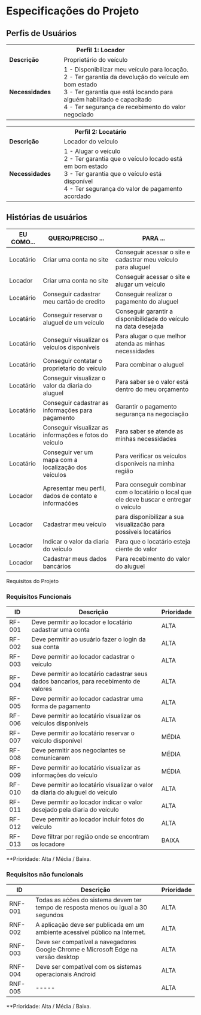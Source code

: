# Especificações do Projeto


## Perfis de Usuários

<table>
<tbody>
<tr>
<th colspan="2">Perfil 1: Locador </th>
</tr>
<tr>
<td width="150px"><b>Descrição</b></td>
<td width="600px">
Proprietário do veículo 
</td>
</tr>
<tr>
<td><b>Necessidades</b></td>
<td>
1 - Disponibilizar meu veículo para locação.<br>
2 - Ter garantia da devolução do veículo em bom estado<br>
3 - Ter garantia que está locando para alguém habilitado e capacitado<br>
4 - Ter segurança de recebimento do valor negociado
</td>
</tr>
</tbody>
</table>

<table>
<tbody>
<tr>
<th colspan="2">Perfil 2: Locatário </th>
</tr>
<tr>
<td width="150px"><b>Descrição</b></td>
<td width="600px">
Locador do veículo
</td>
</tr>
<tr>
<td><b>Necessidades</b></td>
<td>
1 - Alugar o veículo<br>
2 - Ter garantia que o veículo locado está em bom estado<br>
3 - Ter garantia que o veículo está disponível<br>
4 - Ter segurança do valor de pagamento acordado
</td>
</tr>
</tbody>
</table>

## Histórias de usuários

|EU COMO...| QUERO/PRECISO ...|PARA ...|
|--------------------|------------------------------------|----------------------------------------|
| Locatário | Criar uma conta no site | Conseguir acessar o site e cadastrar meu veículo para aluguel |
| Locador | Criar uma conta no site | Conseguir acessar o site e alugar um veículo |
| Locatário | Conseguir cadastrar meu cartão de credito | Conseguir realizar o pagamento do aluguel |
| Locatário | Conseguir reservar o aluguel de um veículo | Conseguir garantir a disponibilidade do veículo na data desejada |
| Locatário | Conseguir visualizar os veículos disponíveis | Para alugar o que melhor atenda as minhas necessidades | 
| Locatário | Conseguir contatar o proprietario do veículo | Para combinar o aluguel | 
| Locatário | Conseguir visualizar o valor da diaria do aluguel | Para saber se o valor está dentro do meu orçamento | 
| Locatário | Conseguir cadastrar as informações para pagamento | Garantir o pagamento segurança na negociação | 
| Locatário | Conseguir visualizar as informações e fotos do veículo | Para saber se atende as minhas necessidades | 
| Locatário | Conseguir ver um mapa com a localização dos veículos | Para verificar os veículos disponiveis na minha região | 
| Locador | Apresentar meu perfil, dados de contato e informaćões | Para conseguir combinar com o locatário o local que ele deve buscar e entregar o veículo |
| Locador | Cadastrar meu veículo | para disponibilizar a sua visualizaćão para possiveis locatários |
| Locador | Indicar o valor da diaria do veículo | Para que o locatário esteja ciente do valor |
| Locador | Cadastrar meus dados bancários | Para recebimento do valor do aluguel | 

Requisitos do Projeto

### Requisitos Funcionais

|ID    | Descrição   | Prioridade |
|------|-----------------------------------------|----|
|RF-001| Deve permitir ao locador e locatário  cadastrar uma conta | ALTA | 
|RF-002| Deve permitir ao usuário fazer o login da sua conta | ALTA |
|RF-003| Deve permitir ao locador cadastrar o veículo | ALTA | 
|RF-004| Deve permitir ao locatário cadastrar seus dados bancarios, para recebimento de valores   | ALTA | 
|RF-005| Deve permitir ao locador cadastrar uma forma de pagamento | ALTA | 
|RF-006| Deve permitir ao locatário visualizar os veículos disponíveis | ALTA | 
|RF-007| Deve permitir ao locatário reservar o veículo disponível | MÉDIA | 
|RF-008| Deve permitir aos negociantes se comunicarem | MÉDIA | 
|RF-009| Deve permitir ao locatário visualizar as informações do veículo | MÉDIA | 
|RF-010| Deve permitir ao locatário visualizar o valor da diaria do aluguel do veículo | ALTA | 
|RF-011| Deve permitir ao locador indicar o valor desejado pela diaria do veículo | ALTA | 
|RF-012| Deve permitir ao locador incluir fotos do veículo | ALTA | 
|RF-013| Deve filtrar por região onde se encontram os locadore | BAIXA |
**Prioridade: Alta / Média / Baixa. 

### Requisitos não funcionais

|ID    | Descrição   | Prioridade |
|------|-----------------------------------------|----|
|RNF-001| Todas as aćões do sistema devem ter tempo de resposta menos ou igual a 30 segundos  | ALTA | 
|RNF-002| A aplicação deve ser publicada em um ambiente acessível público na Internet. | ALTA |
|RNF-003| Deve ser compatível a  navegadores Google Chrome e Microsoft Edge na versão desktop   | ALTA |
|RNF-004| Deve ser compatível com os sistemas operacionais Android  | ALTA |
|RNF-005| ----- | ALTA |

**Prioridade: Alta / Média / Baixa. 
